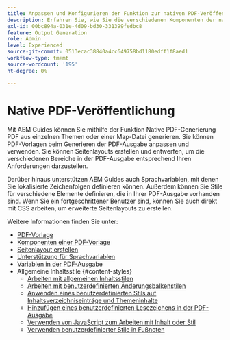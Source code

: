 ```yaml
---
title: Anpassen und Konfigurieren der Funktion zur nativen PDF-Veröffentlichung
description: Erfahren Sie, wie Sie die verschiedenen Komponenten der nativen PDF-Funktion anpassen und konfigurieren.
exl-id: 00bc894a-031e-4d09-bd30-331399fedbc8
feature: Output Generation
role: Admin
level: Experienced
source-git-commit: 0513ecac38840a4cc649758bd1180edff1f8aed1
workflow-type: tm+mt
source-wordcount: '195'
ht-degree: 0%

---
```


# Native PDF-Veröffentlichung

Mit AEM Guides können Sie mithilfe der Funktion Native PDF-Generierung PDF aus einzelnen Themen oder einer Map-Datei generieren. Sie können PDF-Vorlagen beim Generieren der PDF-Ausgabe anpassen und verwenden. Sie können Seitenlayouts erstellen und entwerfen, um die verschiedenen Bereiche in der PDF-Ausgabe entsprechend Ihren Anforderungen darzustellen.

Darüber hinaus unterstützen AEM Guides auch Sprachvariablen, mit denen Sie lokalisierte Zeichenfolgen definieren können. Außerdem können Sie Stile für verschiedene Elemente definieren, die in Ihrer PDF-Ausgabe vorhanden sind. Wenn Sie ein fortgeschrittener Benutzer sind, können Sie auch direkt mit CSS arbeiten, um erweiterte Seitenlayouts zu erstellen.


Weitere Informationen finden Sie unter:
* [PDF-Vorlage](../native-pdf/pdf-template.md)
* [Komponenten einer PDF-Vorlage](../native-pdf/components-pdf-template.md)
* [Seitenlayout erstellen](../native-pdf/design-page-layout.md)
* [Unterstützung für Sprachvariablen](../native-pdf/native-pdf-language-variables.md)
* [Variablen in der PDF-Ausgabe](../native-pdf/native-pdf-variables.md)
* Allgemeine Inhaltsstile {#content-styles}
   * [Arbeiten mit allgemeinen Inhaltsstilen](../native-pdf/stylesheet.md)
   * [Arbeiten mit benutzerdefinierten Änderungsbalkenstilen](../native-pdf/change-bar-style.md)
   * [Anwenden eines benutzerdefinierten Stils auf Inhaltsverzeichniseinträge und Themeninhalte](../native-pdf/custom-style-toc.md)
   * [Hinzufügen eines benutzerdefinierten Lesezeichens in der PDF-Ausgabe](../native-pdf/add-custom-bookmark.md)
   * [Verwenden von JavaScript zum Arbeiten mit Inhalt oder Stil](../native-pdf/use-javascript-content-style.md)
   * [Verwenden benutzerdefinierter Stile in Fußnoten](../native-pdf/footnote-number-style.md)
